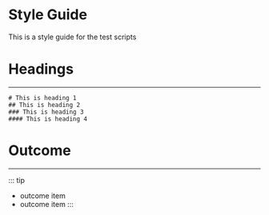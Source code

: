 # Style Guide

This is a style guide for the test scripts

# Headings

---

```
# This is heading 1
## This is heading 2
### This is heading 3
#### This is heading 4
```

# Outcome

---

::: tip

- outcome item
- outcome item
  :::
